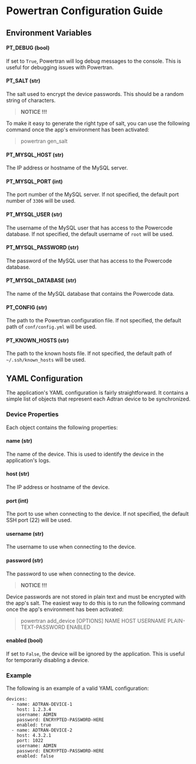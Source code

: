 # Powertran Configuration Guide

## Environment Variables

#### PT_DEBUG (bool)

If set to `True`, Powertran will log debug messages to the console. This is useful for debugging issues with Powertran.

#### PT_SALT (str)

The salt used to encrypt the device passwords. This should be a random string of characters.

> **NOTICE !!!**

To make it easy to generate the right type of salt, you can use the following command once the app's environment
has been activated:

> powertran gen_salt

#### PT_MYSQL_HOST (str)

The IP address or hostname of the MySQL server.

#### PT_MYSQL_PORT (int)

The port number of the MySQL server. If not specified, the default port number of `3306` will be used.

#### PT_MYSQL_USER (str)

The username of the MySQL user that has access to the Powercode database. If not specified, the default username
of `root` will be used.

#### PT_MYSQL_PASSWORD (str)

The password of the MySQL user that has access to the Powercode database.

#### PT_MYSQL_DATABASE (str)

The name of the MySQL database that contains the Powercode data.

#### PT_CONFIG (str)

The path to the Powertran configuration file. If not specified, the default path of `conf/config.yml` will be used.

#### PT_KNOWN_HOSTS (str)

The path to the known hosts file. If not specified, the default path of `~/.ssh/known_hosts` will be used.

## YAML Configuration

The application's YAML configuration is fairly straightforward. It contains a simple list of objects that represent each
Adtran device to be synchronized.

### Device Properties

Each object contains the following properties:

#### name (str)

The name of the device. This is used to identify the device in the application's logs.

#### host (str)

The IP address or hostname of the device.

#### port (int)

The port to use when connecting to the device. If not specified, the default SSH port (22) will be used.

#### username (str)

The username to use when connecting to the device.

#### password (str)

The password to use when connecting to the device.

> **NOTICE !!!**

Device passwords are not stored in plain text and must be encrypted with the app's salt. The easiest way to do this is
to run the following command once the app's environment has been activated:

> powertran add_device [OPTIONS] NAME HOST USERNAME PLAIN-TEXT-PASSWORD ENABLED

#### enabled (bool)

If set to `False`, the device will be ignored by the application. This is useful for temporarily disabling a device.

### Example

The following is an example of a valid YAML configuration:

```
devices:
  - name: ADTRAN-DEVICE-1
    host: 1.2.3.4
    username: ADMIN
    password: ENCRYPTED-PASSWORD-HERE
    enabled: true
  - name: ADTRAN-DEVICE-2
    host: 4.3.2.1
    port: 1022
    username: ADMIN
    password: ENCRYPTED-PASSWORD-HERE
    enabled: false
```